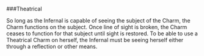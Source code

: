 ###Theatrical

So long as the Infernal is capable of seeing the subject of the Charm, the Charm functions on the subject.  Once line of sight is broken, the Charm ceases to function for that subject until sight is restored.  To be able to use a Theatrical Charm on herself, the Infernal must be seeing herself either through a reflection or other means.
